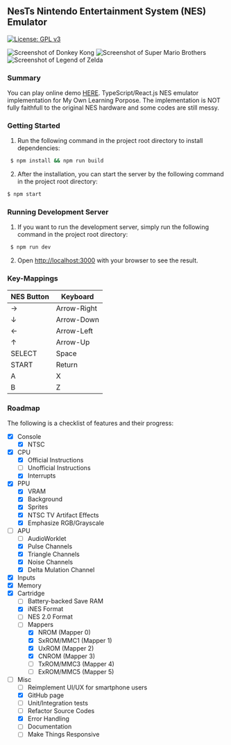 ## NesTs Nintendo Entertainment System (NES) Emulator

[![License: GPL v3](https://img.shields.io/badge/License-GPLv3-blue.svg)](https://www.gnu.org/licenses/gpl-3.0)

![Screenshot of Donkey Kong](./img/donkey.gif|width=100px)
![Screenshot of Super Mario Brothers](./img/mario.gif|width=100px)
![Screenshot of Legend of Zelda](./img/zelda.gif|width=100px)

### Summary

You can play online demo [HERE](https://ognis1205.github.io/nests/). TypeScript/React.js NES emulator implementation for My Own Learning Porpose. The implementation is NOT fully faithfull to the original NES hardware and some codes are still messy.

### Getting Started

 1. Run the following command in the project root directory to install dependencies:

```bash
 $ npm install && npm run build
```

 2. After the installation, you can start the server by the following command in the project root directory:
 
 ```bash
 $ npm start
```

### Running Development Server

 1. If you want to run the development server, simply run the following command in the project root directory:

```bash
 $ npm run dev
```

 2. Open [http://localhost:3000](http://localhost:3000) with your browser to see the result.

### Key-Mappings

| NES Button | Keyboard |
-------------|----------- 
| →      | Arrow-Right |
| ↓      | Arrow-Down  |
| ←      | Arrow-Left  |
| ↑      | Arrow-Up    |
| SELECT | Space       |
| START  | Return      |
| A      | X           |
| B      | Z           |

### Roadmap

The following is a checklist of features and their progress:
- [x] Console
  - [x] NTSC
- [x] CPU
  - [x] Official Instructions
  - [ ] Unofficial Instructions
  - [x] Interrupts
- [x] PPU
  - [x] VRAM
  - [x] Background
  - [x] Sprites
  - [x] NTSC TV Artifact Effects
  - [x] Emphasize RGB/Grayscale
- [ ] APU
  - [ ] AudioWorklet
  - [x] Pulse Channels
  - [x] Triangle Channels
  - [x] Noise Channels
  - [x] Delta Mulation Channel
- [x] Inputs
- [x] Memory
- [x] Cartridge
  - [ ] Battery-backed Save RAM
  - [x] iNES Format
  - [ ] NES 2.0 Format
  - [ ] Mappers
    - [x] NROM (Mapper 0)
    - [x] SxROM/MMC1 (Mapper 1)
    - [x] UxROM (Mapper 2)
    - [x] CNROM (Mapper 3)
    - [ ] TxROM/MMC3 (Mapper 4)
    - [ ] ExROM/MMC5 (Mapper 5)
- [ ] Misc
  - [ ] Reimplement UI/UX for smartphone users
  - [X] GitHub page
  - [ ] Unit/Integration tests
  - [ ] Refactor Source Codes
  - [X] Error Handling
  - [ ] Documentation
  - [ ] Make Things Responsive
